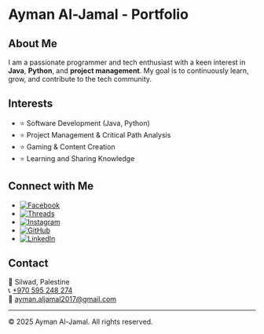 # Ayman Al-Jamal - Portfolio

## About Me
I am a passionate programmer and tech enthusiast with a keen interest in **Java**, **Python**, and **project management**. My goal is to continuously learn, grow, and contribute to the tech community.

## Interests
- ⭐ Software Development (Java, Python)
- ⭐ Project Management & Critical Path Analysis
- ⭐ Gaming & Content Creation
- ⭐ Learning and Sharing Knowledge

## Connect with Me
- [![Facebook](https://img.shields.io/badge/Facebook-%231877F2.svg?style=for-the-badge&logo=facebook&logoColor=white)](https://www.facebook.com/share/1GarkogthV/)
- [![Threads](https://img.shields.io/badge/Threads-000000?style=for-the-badge&logo=threads&logoColor=white)](https://www.threads.net/@abu_aljamalll)
- [![Instagram](https://img.shields.io/badge/Instagram-%23E4405F.svg?style=for-the-badge&logo=instagram&logoColor=white)](https://www.instagram.com/abu_aljamalll)
- [![GitHub](https://img.shields.io/badge/GitHub-%23121011.svg?style=for-the-badge&logo=github&logoColor=white)](https://github.com/aymanaljamal)
- [![LinkedIn](https://img.shields.io/badge/LinkedIn-%230A66C2.svg?style=for-the-badge&logo=linkedin&logoColor=white)](https://www.linkedin.com/in/ayman-jamal-0a8416332)

## Contact
📍 Silwad, Palestine  
📞 [+970 595 248 274](tel:+970595248274)  
📧 [ayman.aljamal2017@gmail.com](mailto:ayman.aljamal2017@gmail.com)

---
© 2025 Ayman Al-Jamal. All rights reserved.
